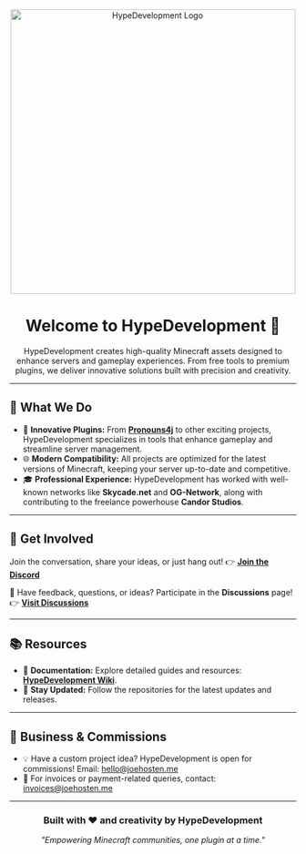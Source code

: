<div align="center">
  <img src="https://assets.skyhawk.joehosten.me/jhdev/assets/HypeDev-trans.png" alt="HypeDevelopment Logo" width="500">
</div>

<h1 align="center">Welcome to <strong>HypeDevelopment</strong> 👋</h1>

<p align="center">
HypeDevelopment creates high-quality Minecraft assets designed to enhance servers and gameplay experiences. From free tools to premium plugins, we deliver innovative solutions built with precision and creativity.
</p>

---

## 🌟 What We Do

<ul>
  <li>🔧 <strong>Innovative Plugins:</strong> From <a href="https://github.com/HypeDevelopment/Pronouns4j"><strong>Pronouns4j</strong></a> to other exciting projects, HypeDevelopment specializes in tools that enhance gameplay and streamline server management.</li>
  <li>🌐 <strong>Modern Compatibility:</strong> All projects are optimized for the latest versions of Minecraft, keeping your server up-to-date and competitive.</li>
  <li>🎓 <strong>Professional Experience:</strong> HypeDevelopment has worked with well-known networks like <strong>Skycade.net</strong> and <strong>OG-Network</strong>, along with contributing to the freelance powerhouse <strong>Candor Studios</strong>.</li>
</ul>

---

## 🤝 Get Involved

<p>
  Join the conversation, share your ideas, or just hang out!  
  👉 <a href="https://discord.gg/gNTPAsJRZt"><strong>Join the Discord</strong></a>
</p>

<p>
  💬 Have feedback, questions, or ideas? Participate in the <strong>Discussions</strong> page!  
  👉 <a href="https://github.com/orgs/HypeDevelopments/discussions"><strong>Visit Discussions</strong></a>
</p>

---

## 📚 Resources

<ul>
  <li>📖 <strong>Documentation:</strong> Explore detailed guides and resources: <a href="https://wiki.joehosten.me"><strong>HypeDevelopment Wiki</strong></a>.</li>
  <li>🚀 <strong>Stay Updated:</strong> Follow the repositories for the latest updates and releases.</li>
</ul>

---

## 💼 Business & Commissions

<ul>
  <li>💡 Have a custom project idea? HypeDevelopment is open for commissions! Email: <a href="mailto:hello@joehosten.me">hello@joehosten.me</a></li>
  <li>📩 For invoices or payment-related queries, contact: <a href="mailto:invoices@joehosten.me">invoices@joehosten.me</a></li>
</ul>

---

<h3 align="center">Built with ❤️ and creativity by <strong>HypeDevelopment</strong></h3>

<p align="center">
  <em>"Empowering Minecraft communities, one plugin at a time."</em>
</p>

